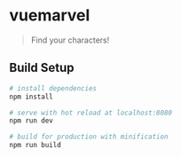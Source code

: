 # vuemarvel

> Find your characters!

## Build Setup

``` bash
# install dependencies
npm install

# serve with hot reload at localhost:8080
npm run dev

# build for production with minification
npm run build
```
